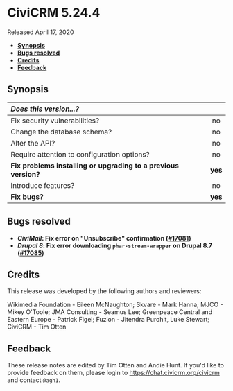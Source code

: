 # CiviCRM 5.24.4

Released April 17, 2020

- **[Synopsis](#synopsis)**
- **[Bugs resolved](#bugs)**
- **[Credits](#credits)**
- **[Feedback](#feedback)**

## <a name="synopsis"></a>Synopsis

| *Does this version...?*                                         |         |
|:--------------------------------------------------------------- |:-------:|
| Fix security vulnerabilities?                                   |   no    |
| Change the database schema?                                     |   no    |
| Alter the API?                                                  |   no    |
| Require attention to configuration options?                     |   no    |
| **Fix problems installing or upgrading to a previous version?** | **yes** |
| Introduce features?                                             |   no    |
| **Fix bugs?**                                                   | **yes** |

## <a name="bugs"></a>Bugs resolved

* **_CiviMail_: Fix error on "Unsubscribe" confirmation ([#17081](https://github.com/civicrm/civicrm-core/pull/17081))**
* **_Drupal 8_: Fix error downloading `phar-stream-wrapper` on Drupal 8.7 ([#17085](https://github.com/civicrm/civicrm-core/pull/17085))**

## <a name="credits"></a>Credits

This release was developed by the following authors and reviewers:

Wikimedia Foundation - Eileen McNaughton; Skvare - Mark Hanna; MJCO - Mikey O'Toole; JMA Consulting - 
Seamus Lee; Greenpeace Central and Eastern Europe - Patrick Figel; Fuzion - Jitendra Purohit, Luke
Stewart; CiviCRM - Tim Otten

## <a name="feedback"></a>Feedback

These release notes are edited by Tim Otten and Andie Hunt.  If you'd like to
provide feedback on them, please login to https://chat.civicrm.org/civicrm and
contact `@agh1`.
